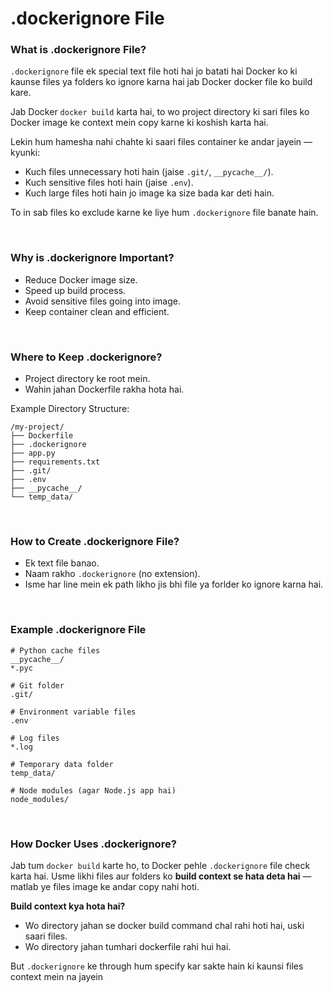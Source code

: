 # .dockerignore File

### What is .dockerignore File?

```.dockerignore``` file ek special text file hoti hai jo batati hai Docker ko ki kaunse files ya folders ko ignore karna hai jab Docker docker file ko build kare.

Jab Docker ```docker build``` karta hai, to wo project directory ki sari files ko Docker image ke context mein copy karne ki koshish karta hai.

Lekin hum hamesha nahi chahte ki saari files container ke andar jayein — kyunki:
- Kuch files unnecessary hoti hain (jaise ```.git/```, ```__pycache__/```).
- Kuch sensitive files hoti hain (jaise ```.env```).
- Kuch large files hoti hain jo image ka size bada kar deti hain.

To in sab files ko exclude karne ke liye hum ```.dockerignore``` file banate hain.

<br>

### Why is .dockerignore Important?

- Reduce Docker image size.
- Speed up build process.
- Avoid sensitive files going into image.
- Keep container clean and efficient.

<br>

### Where to Keep .dockerignore?

- Project directory ke root mein.
- Wahin jahan Dockerfile rakha hota hai.

Example Directory Structure:
```
/my-project/
├── Dockerfile
├── .dockerignore
├── app.py
├── requirements.txt
├── .git/
├── .env
├── __pycache__/
└── temp_data/
```

<br>

### How to Create .dockerignore File?

- Ek text file banao.
- Naam rakho ```.dockerignore``` (no extension).
- Isme har line mein ek path likho jis bhi file ya forlder ko ignore karna hai.

<br>

### Example .dockerignore File

```
# Python cache files
__pycache__/
*.pyc

# Git folder
.git/

# Environment variable files
.env

# Log files
*.log

# Temporary data folder
temp_data/

# Node modules (agar Node.js app hai)
node_modules/
```

<br>

### How Docker Uses .dockerignore?

Jab tum ```docker build``` karte ho, to Docker pehle ```.dockerignore``` file check karta hai. Usme likhi files aur folders ko **build context se hata deta hai** — matlab ye files image ke andar copy nahi hoti.

**Build context kya hota hai?**
- Wo directory jahan se docker build command chal rahi hoti hai, uski saari files.
- Wo directory jahan tumhari dockerfile rahi hui hai.

But ```.dockerignore``` ke through hum specify kar sakte hain ki kaunsi files context mein na jayein

